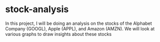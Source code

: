 # stock-analysis

In this project, I will be doing an analysis on the stocks of the Alphabet Company (GOOGL), Apple (APPL), and Amazon (AMZN). We will look at various graphs to draw insights about these stocks 

